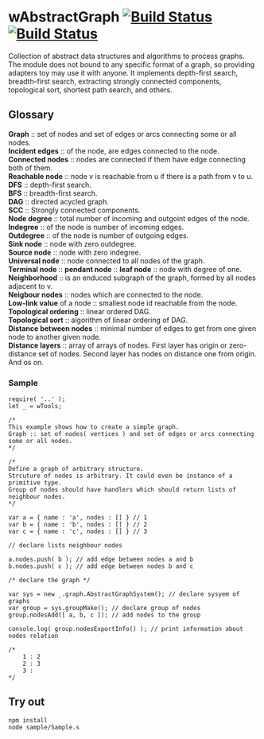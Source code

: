 
# wAbstractGraph [![Build Status](https://travis-ci.org/Wandalen/wAbstractGraph.svg?branch=master)](https://travis-ci.org/Wandalen/wAbstractGraph) [![Build Status](https://ci.appveyor.com/api/projects/status/github/Wandalen/wabstractgraph)](https://ci.appveyor.com/project/Wandalen/wabstractgraph)

Collection of abstract data structures and algorithms to process graphs. The module does not bound to any specific format of a graph, so providing adapters toy may use it with anyone. It implements depth-first search, breadth-first search, extracting strongly connected components, topological sort, shortest path search, and others.

## Glossary

**Graph** :: set of nodes and set of edges or arcs connecting some or all nodes. </br>
**Incident edges** :: of the node, are edges connected to the node. </br>
**Connected nodes** :: nodes are connected if them have edge connecting both of them. </br>
**Reachable node** :: node v is reachable from u if there is a path from v to u. </br>
**DFS** :: depth-first search. </br>
**BFS** :: breadth-first search. </br>
**DAG** :: directed acycled graph. </br>
**SCC** :: Strongly connected components. </br>
**Node degree** :: total number of incoming and outgoint edges of the node. </br>
**Indegree** :: of the node is number of incoming edges. </br>
**Outdegree** :: of the node is number of outgoing edges. </br>
**Sink node** :: node with zero outdegree. </br>
**Source node** :: node with zero indegree. </br>
**Universal node** :: node connected to all nodes of the graph. </br>
**Terminal node** :: **pendant node** :: **leaf node** :: node with degree of one. </br>
**Neighborhood** :: is an enduced subgraph of the graph, formed by all nodes adjacent to v. </br>
**Neigbour nodes** :: nodes which are connected to the node. </br>
**Low-link value** of a node :: smallest node id reachable from the node. </br>
**Topological ordering** :: linear ordered DAG. </br>
**Topological sort** :: algorithm of linear ordering of DAG. </br>
**Distance between nodes** :: minimal number of edges to get from one given node to another given node. </br>
**Distance layers** :: array of arrays of nodes. First layer has origin or zero-distance set of nodes. Second layer has nodes on distance one from origin. And os on. </br>

### Sample

```
require( '..' );
let _ = wTools;

/*
This example shows how to create a simple graph.
Graph :: set of nodes( vertices ) and set of edges or arcs connecting some or all nodes.
*/

/*
Define a graph of arbitrary structure.
Strcuture of nodes is arbitrary. It could even be instance of a primitive type.
Group of nodes should have handlers which should return lists of neighbour nodes.
*/

var a = { name : 'a', nodes : [] } // 1
var b = { name : 'b', nodes : [] } // 2
var c = { name : 'c', nodes : [] } // 3

// declare lists neighbour nodes

a.nodes.push( b ); // add edge between nodes a and b
b.nodes.push( c ); // add edge between nodes b and c

/* declare the graph */

var sys = new _.graph.AbstractGraphSystem(); // declare sysyem of graphs
var group = sys.groupMake(); // declare group of nodes
group.nodesAdd([ a, b, c ]); // add nodes to the group

console.log( group.nodesExportInfo() ); // print information about nodes relation

/*
    1 : 2
    2 : 3
    3 :
*/
```

## Try out
```
npm install
node sample/Sample.s
```

